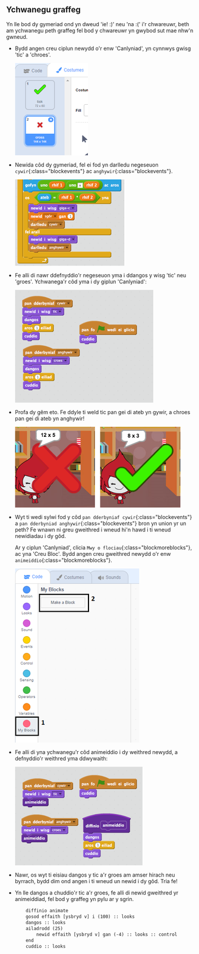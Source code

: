 ## Ychwanegu graffeg

Yn lle bod dy gymeriad ond yn dweud 'ie! :)' neu 'na :(' i'r chwareuwr, beth am ychwanegu peth graffeg fel bod y chwareuwr yn gwybod sut mae nhw'n gwneud.

+ Bydd angen creu ciplun newydd o'r enw 'Canlyniad', yn cynnwys gwisg 'tic' a 'chroes'.

	![screenshot](images/brain-result.png)

+ Newida côd dy gymeriad, fel ei fod yn darlledu negeseuon `cywir`{:class="blockevents"} ac `anghywir`{:class="blockevents"}.

	![screenshot](images/brain-broadcast-answer.png)

+ Fe alli di nawr ddefnyddio'r negeseuon yma i ddangos y wisg 'tic' neu 'groes'. Ychwanega'r côd yma i dy giplun 'Canlyniad':

	![screenshot](images/brain-show-answer.png)

+ Profa dy gêm eto. Fe ddyle ti weld tic pan gei di ateb yn gywir, a chroes pan gei di ateb yn anghywir!

	![screenshot](images/brain-test-answer.png)

+ Wyt ti wedi sylwi fod y côd `pan dderbyniaf cywir`{:class="blockevents"} a `pan dderbyniad anghywir`{:class="blockevents"} bron yn union yr un peth? Fe wnawn ni greu gweithred i wneud hi'n hawd i ti wneud newidiadau i dy gôd.

	Ar y ciplun 'Canlyniad', clicia `Mwy o flociau`{:class="blockmoreblocks"}, ac yna 'Creu Bloc'.  Bydd angen creu gweithred newydd o'r enw `animeiddio`{:class="blockmoreblocks"}.

	![screenshot](images/brain-animate-function.png)

+ Fe alli di yna ychwanegu'r côd animeiddio i dy weithred newydd, a defnyddio'r weithred yma ddwywaith:

	![screenshot](images/brain-use-function.png)

+ Nawr, os wyt ti eisiau dangos y tic a'r groes am amser hirach neu byrrach, bydd dim ond angen i ti wneud un newid i dy gôd. Tria fe!

+ Yn lle dangos a chuddio'r tic a'r groes, fe alli di newid gweithred yr animeiddiad, fel bod y graffeg yn pylu ar y sgrin.

	```blocks
		diffinio animate
		gosod effaith [ysbryd v] i (100) :: looks
		dangos :: looks
		ailadrodd (25) 
   			newid effaith [ysbryd v] gan (-4) :: looks :: control
		end
		cuddio :: looks
	```



